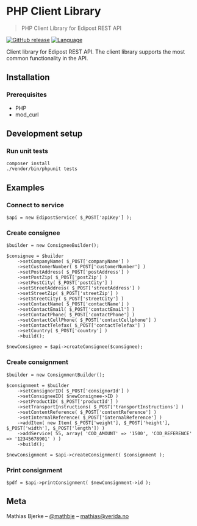 # PHP Client Library
> PHP Client Library for Edipost REST API

[![GitHub release](https://img.shields.io/badge/release-1.1.0-blue.svg)](https://github.com/EDIPost/php-rest-client/releases)
[![Language](https://img.shields.io/badge/language-PHP-brightgreen.svg)](http://www.php.net)

Client library for Edipost REST API. The client library supports the most common functionality in the API. 


## Installation

### Prerequisites

* PHP
* mod_curl


## Development setup

### Run unit tests
```
composer install
./vendor/bin/phpunit tests
```

## Examples

### Connect to service

```
$api = new EdipostService( $_POST['apiKey'] );
```


### Create consignee

```
$builder = new ConsigneeBuilder();

$consignee = $builder
	->setCompanyName( $_POST['companyName'] )
	->setCustomerNumber( $_POST['customerNumber'] )
	->setPostAddress( $_POST['postAddress'] )
	->setPostZip( $_POST['postZip'] )
	->setPostCity( $_POST['postCity'] )
	->setStreetAddress( $_POST['streetAddress'] )
	->setStreetZip( $_POST['streetZip'] )
	->setStreetCity( $_POST['streetCity'] )
	->setContactName( $_POST['contactName'] )
	->setContactEmail( $_POST['contactEmail'] )
	->setContactPhone( $_POST['contactPhone'] )
	->setContactCellPhone( $_POST['contactCellphone'] )
	->setContactTelefax( $_POST['contactTelefax'] )
	->setCountry( $_POST['country'] )
	->build();

$newConsignee = $api->createConsignee($consignee);
```


### Create consignment

```
$builder = new ConsignmentBuilder();

$consignment = $builder
	->setConsignorID( $_POST['consignorId'] )
	->setConsigneeID( $newConsignee->ID )
	->setProductID( $_POST['productId'] )
	->setTransportInstructions( $_POST['transportInstructions'] )
	->setContentReference( $_POST['contentReference'] )
	->setInternalReference( $_POST['internalReference'] )
	->addItem( new Item( $_POST['weight'], $_POST['height'], $_POST['width'], $_POST['length']) )
	->addService( 55, array( 'COD_AMOUNT' => '1500', 'COD_REFERENCE' => '12345678901' ) )
	->build();

$newConsignment = $api->createConsignment( $consignment );
```


### Print consignment

```
$pdf = $api->printConsignment( $newConsignment->id );
```

## Meta

Mathias Bjerke – [@mathbje](https://twitter.com/mathbje) – mathias@verida.no
